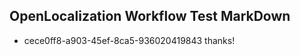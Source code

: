 ## OpenLocalization Workflow Test MarkDown
* cece0ff8-a903-45ef-8ca5-936020419843 thanks!

<!--HONumber=Jul16_HO3-->


